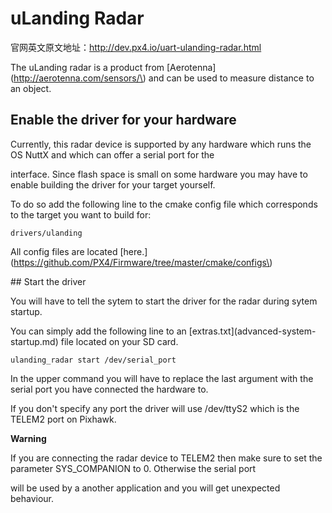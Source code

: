 # uLanding Radar

官网英文原文地址：http://dev.px4.io/uart-ulanding-radar.html



The uLanding radar is a product from \[Aerotenna\]\(http://aerotenna.com/sensors/\) and can be used to measure distance to an object.





## Enable the driver for your hardware

Currently, this radar device is supported by any hardware which runs the OS NuttX and which can offer a serial port for the

interface. Since flash space is small on some hardware you may have to enable building the driver for your target yourself.

To do so add the following line to the cmake config file which corresponds to the target you want to build for:

```
drivers/ulanding
```



All config files are located \[here.\]\(https://github.com/PX4/Firmware/tree/master/cmake/configs\)



\#\# Start the driver

You will have to tell the sytem to start the driver for the radar during sytem startup.

You can simply add the following line to an \[extras.txt\]\(advanced-system-startup.md\) file located on your SD card.

```
ulanding_radar start /dev/serial_port
```



In the upper command you will have to replace the last argument with the serial port you have connected the hardware to.

If you don't specify any port the driver will use /dev/ttyS2 which is the TELEM2 port on Pixhawk.



**Warning**



If you are connecting the radar device to TELEM2 then make sure to set the parameter SYS\_COMPANION to 0. Otherwise the serial port

will be used by a another application and you will get unexpected behaviour.



